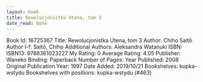 ```yaml
---
layout: book
title: Rewolucjonistka Utena, tom 3
date_read: None
---
```


Book Id: 16725367
Title: Rewolucjonistka Utena, tom 3
Author: Chiho Saitō
Author l-f: Saitō, Chiho
Additional Authors: Aleksandra Watanuki
ISBN: 
ISBN13: 9788361023227
My Rating: 0
Average Rating: 4.05
Publisher: Waneko
Binding: Paperback
Number of Pages: 
Year Published: 2008
Original Publication Year: 1997
Date Added: 2019/10/21
Bookshelves: kupka-wstydu
Bookshelves with positions: kupka-wstydu (#463)

